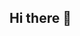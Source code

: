 ## Hi there 👋

<!--
**charwdzy/charwdzy** is a ✨ _special_ ✨ repository because its `README.md` (this file) appears on your GitHub profile.

Here are some ideas to get you started:

hello! i’m charlie, 
he/they/she
alura’s studet and currently learning javascript language. 
🎬☕📓📜

<p xmlns:cc="http://creativecommons.org/ns#" >Este trabalho está licenciado sob <a href="https://creativecommons.org/licenses/by/4.0/?ref=chooser-v1" target="_blank" rel="license noopener noreferrer" style="display:inline-block;" >CC BY 4.0<img style="height:22px!important; margem esquerda: 3px; vertical-align:text-bottom;" src="https://mirrors.creativecommons.org/presskit/icons/cc.svg?ref=chooser-v1" alt=""><img style="height:22px!important; margem esquerda: 3px; vertical-align:text-bottom;" src="https://mirrors.creativecommons.org/presskit/icons/by.svg?ref=chooser-v1" alt=""></a></p>

